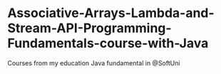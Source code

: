 # Associative-Arrays-Lambda-and-Stream-API-Programming-Fundamentals-course-with-Java
Courses from my education Java fundamental  in @SoftUni
